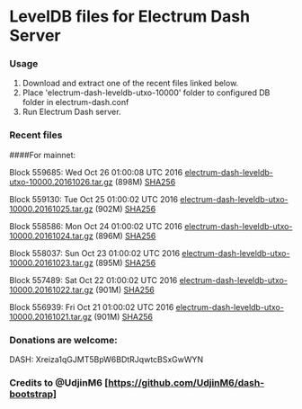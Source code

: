 # LevelDB files for Electrum Dash Server

### Usage

1. Download and extract one of the recent files linked below.
2. Place 'electrum-dash-leveldb-utxo-10000' folder to configured DB folder in electrum-dash.conf
3. Run Electrum Dash server.

### Recent files

####For mainnet:

Block 559685: Wed Oct 26 01:00:08 UTC 2016 [electrum-dash-leveldb-utxo-10000.20161026.tar.gz](https://transfer.sh/4UMcK/electrum-dash-leveldb-utxo-10000.20161026.tar.gz) (898M) [SHA256](https://transfer.sh/ZIwcL/electrum-dash-leveldb-utxo-10000.20161026.tar.gz.sha256)

Block 559130: Tue Oct 25 01:00:02 UTC 2016 [electrum-dash-leveldb-utxo-10000.20161025.tar.gz](https://transfer.sh/SvqfS/electrum-dash-leveldb-utxo-10000.20161025.tar.gz) (902M) [SHA256](https://transfer.sh/XN3HW/electrum-dash-leveldb-utxo-10000.20161025.tar.gz.sha256)

Block 558586: Mon Oct 24 01:00:02 UTC 2016 [electrum-dash-leveldb-utxo-10000.20161024.tar.gz](https://transfer.sh/Ud2RP/electrum-dash-leveldb-utxo-10000.20161024.tar.gz) (896M) [SHA256](https://transfer.sh/hSs5N/electrum-dash-leveldb-utxo-10000.20161024.tar.gz.sha256)

Block 558037: Sun Oct 23 01:00:02 UTC 2016 [electrum-dash-leveldb-utxo-10000.20161023.tar.gz](https://transfer.sh/i4x2f/electrum-dash-leveldb-utxo-10000.20161023.tar.gz) (895M) [SHA256](https://transfer.sh/jXaDE/electrum-dash-leveldb-utxo-10000.20161023.tar.gz.sha256)

Block 557489: Sat Oct 22 01:00:02 UTC 2016 [electrum-dash-leveldb-utxo-10000.20161022.tar.gz](https://transfer.sh/V3xcW/electrum-dash-leveldb-utxo-10000.20161022.tar.gz) (901M) [SHA256](https://transfer.sh/k19hT/electrum-dash-leveldb-utxo-10000.20161022.tar.gz.sha256)

Block 556939: Fri Oct 21 01:00:02 UTC 2016 [electrum-dash-leveldb-utxo-10000.20161021.tar.gz](https://transfer.sh/cFCmt/electrum-dash-leveldb-utxo-10000.20161021.tar.gz) (901M) [SHA256](https://transfer.sh/110US8/electrum-dash-leveldb-utxo-10000.20161021.tar.gz.sha256)

### Donations are welcome:

DASH: Xreiza1qGJMT5BpW6BDtRJqwtcBSxGwWYN

### Credits to @UdjinM6 [https://github.com/UdjinM6/dash-bootstrap]
